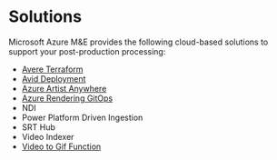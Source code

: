 # Solutions

Microsoft Azure M&E provides the following cloud-based solutions to support your post-production processing:

- [Avere Terraform](Avere%20Terraform)
- [Avid Deployment](Avid)
- [Azure Artist Anywhere](Azure%20Artist%20Anywhere)
- [Azure Rendering GitOps](Azure%20Rendering%20GitOps)
- NDI
- Power Platform Driven Ingestion
- SRT Hub
- Video Indexer
- [Video to Gif Function](Video%20to%20GIF)
